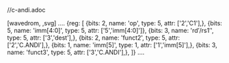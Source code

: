 //c-andi.adoc

[wavedrom, ,svg]
....
{reg: [
{bits: 2, name: 'op',    type: 5, attr: ['2','C1'],},
{bits: 5, name: 'imm[4:0]',    type: 5, attr: ['5','imm[4:0]']},
{bits: 3, name: 'rd′/rs1′',    type: 5, attr: ['3','dest'],},
{bits: 2, name: 'funct2',     type: 5, attr: ['2','C.ANDI'],},
{bits: 1, name: 'imm[5]',    type: 1, attr: ['1','imm[5]'],},
{bits: 3, name: 'funct3', type: 5, attr: ['3','C.ANDI'],},
]}
....
